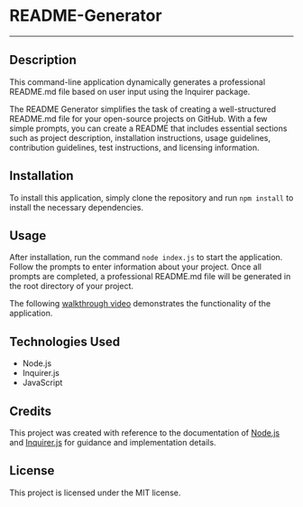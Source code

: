 # README-Generator

---

## Description

This command-line application dynamically generates a professional README.md file based on user input using the Inquirer package.

The README Generator simplifies the task of creating a well-structured README.md file for your open-source projects on GitHub. With a few simple prompts, you can create a README that includes essential sections such as project description, installation instructions, usage guidelines, contribution guidelines, test instructions, and licensing information.

## Installation

To install this application, simply clone the repository and run `npm install` to install the necessary dependencies.

## Usage

After installation, run the command `node index.js` to start the application. Follow the prompts to enter information about your project. Once all prompts are completed, a professional README.md file will be generated in the root directory of your project.

The following [walkthrough video](https://youtu.be/_p2UB7m8zAE) demonstrates the functionality of the application.

## Technologies Used

- Node.js
- Inquirer.js
- JavaScript

## Credits

This project was created with reference to the documentation of [Node.js](https://nodejs.org/en/learn/getting-started/introduction-to-nodejs) and [Inquirer.js](https://www.npmjs.com/package/inquirer#question) for guidance and implementation details.

## License

This project is licensed under the MIT license. 